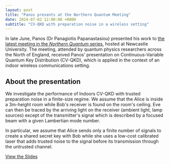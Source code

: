 ```yaml
---
layout: post
title: "Panos presents at the Northern Quantum Meeting"
date: 2024-07-02 12:00:00 +0000
subtitle: "CV-QKD with preparation noise in a wireless setting"
---
```


In late June, Panos (Dr Panagiotis Papanastasiou) presented his work to [the latest meeting in the *Northern Quantum* series](https://blogs.ncl.ac.uk/quantum/northern-quantum-meeting-10/), hosted at Newcastle University. The meeting, attended by quantum physics researchers across the North of England, received Panos' presentation on Continuous-Variable Quantum Key Distribution (CV-QKD), which is applied in the context of an indoor wireless communications setting.

## About the presentation

We investigate the performance of Indoors CV-QKD with trusted preparation noise in a finite-size regime. We assume that the Alice is inside a 3m-height room while Bob's receiver is found on the room's ceiling. Eve can then be traced by the arriving light on the receiver (ambient light, lamp sources) except of the transmitter's signal  which is described by a focused beam with a given Lambertian mode number.

In particular, we assume that Alice sends only a finite number of signals to create a shared secret key with Bob while she uses a low-cost calibrated laser that adds trusted noise to the signal before its transmission through the untrusted channel.

<div class="clearfix">
    <a class="btn btn-primary float-right" href="/files/2024-presentation-cv-qkd-with-preparation-noise">View the Slides</a>
</div>